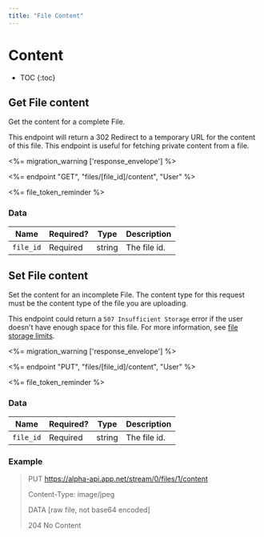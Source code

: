 ```yaml
---
title: "File Content"
---
```


# Content

* TOC
{:toc}

## Get File content

Get the content for a complete File.

This endpoint will return a 302 Redirect to a temporary URL for the content of this file. This endpoint is useful for fetching private content from a file.

<%= migration_warning ['response_envelope'] %>

<%= endpoint "GET", "files/[file_id]/content", "User" %>

<%= file_token_reminder %>

### Data

<table>
    <thead>
        <tr>
            <th>Name</th>
            <th>Required?</th>
            <th>Type</th>
            <th>Description</th>
        </tr>
    </thead>
    <tbody>
        <tr>
            <td><code>file_id</code></td>
            <td>Required</td>
            <td>string</td>
            <td>The file id.</td>
        </tr>
    </tbody>
</table>

## Set File content

Set the content for an incomplete File. The content type for this request must be the content type of the file you are uploading.

This endpoint could return a `507 Insufficient Storage` error if the user doesn't have enough space for this file. For more information, see [file storage limits](/docs/resources/file/#limits).

<%= migration_warning ['response_envelope'] %>

<%= endpoint "PUT", "files/[file_id]/content", "User" %>

<%= file_token_reminder %>

### Data

<table>
    <thead>
        <tr>
            <th>Name</th>
            <th>Required?</th>
            <th>Type</th>
            <th>Description</th>
        </tr>
    </thead>
    <tbody>
        <tr>
            <td><code>file_id</code></td>
            <td>Required</td>
            <td>string</td>
            <td>The file id.</td>
        </tr>
    </tbody>
</table>

### Example

> PUT https://alpha-api.app.net/stream/0/files/1/content
>
> Content-Type: image/jpeg
>
> DATA [raw file, not base64 encoded]
>
> 204 No Content
